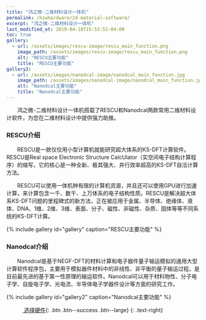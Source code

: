 ```yaml
---
title: "鸿之微-二维材料设计一体机"
permalink: /hzwhardware/2d-material-software/
excerpt: "鸿之微-二维材料设计一体机"
last_modified_at: 2019-04-18T15:53:52-04:00
toc: true
gallery:
  - url: /assets/images/rescu-image/rescu_main_function.png
    image_path: /assets/images/rescu-image/rescu_main_function.png
    alt: "RESCU主要功能"
    title: "RESCU主要功能"
gallery2:
  - url: /assets/images/nanodcal-image/nanodcal_main_function.jpg
    image_path: /assets/images/nanodcal-image/nanodcal_main_function.jpg
    alt: "Nanodcal主要功能"
    title: "Nanodcal主要功能"
---
```


&emsp;&emsp;鸿之微-二维材料设计一体机搭载了RESCU和Nanodcal两款常用二维材料设计软件，为您在二维材料设计中提供强力助推。

### RESCU介绍

&emsp;&emsp;RESCU是一款仅仅用小型计算机就能研究超大体系的KS-DFT计算软件。 RESCU是Real space Electronic Structure CalcUlator（实空间电子结构计算程序）的缩写，它的核心是一种全新、极其强大、并行效率超高的KS-DFT自洽计算方法。

&emsp;&emsp;RESCU可以使用一体机种有限的计算机资源，并且还可以使用GPU进行加速计算，来计算包含一千、数千、上万体系的电子结构性质。RESCU是解决超大体系KS-DFT问题的里程碑式的新方法，正在被应用于金属、半导体、绝缘体、液体、DNA、1维、2维、3维、表面、分子、磁性、非磁性、杂质、固体等等不同系统的KS-DFT计算。

{% include gallery id="gallery" caption="RESCU主要功能" %}

### Nanodcal介绍

&emsp;&emsp;Nanodcal是基于NEGF-DFT的材料计算和电子器件量子输运模拟的通用大型计算软件程序包，主要用于模拟器件材料中的非线性、非平衡的量子输运过程，是目前最先进的基于第一性原理的输运软件。Nanodcal可以用于材料物性、分子电子学、自旋电子学、光电流、半导体电子学器件设计等方面的研究工作。

{% include gallery id="gallery2" caption="Nanodcal主要功能" %}

&emsp;&emsp;&emsp;[<i class="fas fa-shopping-cart"></i> 选择硬件](/hzwhardware/2d-material-hardware/){: .btn .btn--success .btn--large}
{: .text-right}

